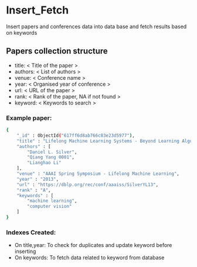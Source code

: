 # Insert_Fetch
Insert papers and conferences data into data base and fetch results based on keywords


## Papers collection structure

- title: < Title of the paper >
- authors: < List of authors >
- venue: < Conference name >
- year: < Organised year of conference >
- url: < URL of the paper >
- rank: < Rank of the paper, NA if not found >
- keyword: < Keywords to search >

### Example paper:
```sh 
{
	"_id" : ObjectId("617ff6d8ab766c83e23d5977"),
	"title" : "Lifelong Machine Learning Systems - Beyond Learning Algorithms.",
	"authors" : [
 		"Daniel L. Silver",
 		"Qiang Yang 0001",
 		"Lianghao Li"
	],
	"venue" : "AAAI Spring Symposium - Lifelong Machine Learning",
	"year" : "2013",
	"url" : "https://dblp.org/rec/conf/aaaiss/SilverYL13",
	"rank" : "A",
	"keywords" : [
 		"machine learning",
 		"computer vision"
	]
}
 ```
### Indexes Created:
-   On title,year: To check for duplicates and update keyword before inserting
-   On keywords: To fetch data related to keyword from database
